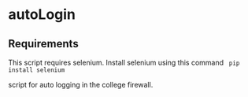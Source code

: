 # autoLogin

## Requirements
This script requires selenium.
Install selenium using this command 
``` pip install selenium```

script for auto logging in the college firewall.
